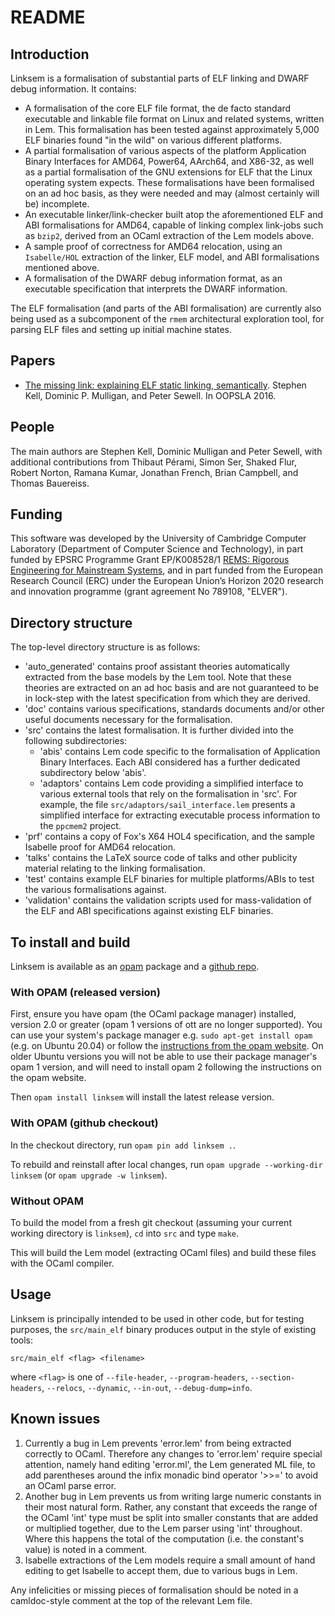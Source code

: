 # README

## Introduction

Linksem is a formalisation of substantial parts of ELF linking and DWARF debug information.
It contains:

  * A formalisation of the core ELF file format, the de facto standard
    executable and linkable file format on Linux and related systems, written
    in Lem.  This formalisation has been tested against approximately 5,000 ELF
    binaries found "in the wild" on various different platforms.
  * A partial formalisation of various aspects of the platform Application
    Binary Interfaces for AMD64, Power64, AArch64, and X86-32, as well as a
    partial formalisation of the GNU extensions for ELF that the Linux operating
    system expects. These formalisations have been formalised on an ad hoc
    basis, as they were needed and may (almost certainly will be) incomplete.
  * An executable linker/link-checker built atop the aforementioned ELF and ABI
    formalisations for AMD64, capable of linking complex link-jobs such as
    `bzip2`, derived from an OCaml extraction of the Lem models above.
  * A sample proof of correctness for AMD64 relocation, using an `Isabelle/HOL`
    extraction of the linker, ELF model, and ABI formalisations mentioned above.
  * A formalisation of the DWARF debug information format, as an executable
    specification that interprets the DWARF information. 

The ELF formalisation (and parts of the ABI formalisation) are currently also
being used as a subcomponent of the `rmem` architectural exploration tool,
for parsing ELF files and setting up initial machine states.


## Papers

* [The missing link: explaining ELF static linking, semantically](http://www.cl.cam.ac.uk/~pes20/rems/papers/oopsla-elf-linking-2016.pdf). Stephen Kell, Dominic P. Mulligan, and Peter Sewell. In OOPSLA 2016.

## People

The main authors are Stephen Kell, Dominic Mulligan and Peter Sewell,
with additional contributions from Thibaut Pérami, Simon Ser, Shaked
Flur, Robert Norton, Ramana Kumar, Jonathan French, Brian Campbell,
and Thomas Bauereiss.

## Funding

This software was developed by the University of Cambridge Computer
Laboratory (Department of Computer Science and Technology), in part
funded by EPSRC Programme Grant EP/K008528/1 [REMS: Rigorous
Engineering for Mainstream
Systems](http://www.cl.cam.ac.uk/~pes20/rems), and in part funded from
the European Research Council (ERC) under the European Union’s Horizon
2020 research and innovation programme (grant agreement No 789108,
"ELVER").


## Directory structure

The top-level directory structure is as follows:

  * 'auto_generated' contains proof assistant theories automatically extracted
    from the base models by the Lem tool. Note that these theories are extracted
    on an ad hoc basis and are not guaranteed to be in lock-step with the latest
    specification from which they are derived.
  * 'doc' contains various specifications, standards documents and/or other
    useful documents necessary for the formalisation.
  * 'src' contains the latest formalisation. It is further divided into the
    following subdirectories:
      * 'abis' contains Lem code specific to the formalisation of Application
        Binary Interfaces. Each ABI considered has a further dedicated
        subdirectory below 'abis'.
      * 'adaptors' contains Lem code providing a simplified interface to various
        external tools that rely on the formalisation in 'src'. For example, the
        file `src/adaptors/sail_interface.lem` presents a simplified interface
        for extracting executable process information to the `ppcmem2` project.
  * 'prf' contains a copy of Fox's X64 HOL4 specification, and the sample
    Isabelle proof for AMD64 relocation.
  * 'talks' contains the LaTeX source code of talks and other publicity material
    relating to the linking formalisation.
  * 'test' contains example ELF binaries for multiple platforms/ABIs to test the
    various formalisations against.
  * 'validation' contains the validation scripts used for mass-validation of the
    ELF and ABI specifications against existing ELF binaries.


## To install and build

Linksem is available as an [opam](https://opam.ocaml.org) package and
a [github repo](https://github.com/rems-project/linksem).

### With OPAM  (released version)

First, ensure you have opam (the OCaml package manager) installed,
version 2.0 or greater (opam 1 versions of ott are no longer
supported).  You can use your system's package manager e.g. `sudo
apt-get install opam` (e.g. on Ubuntu 20.04) or follow the
[instructions from the opam website](https://opam.ocaml.org/doc/Install.html).
On older Ubuntu versions you will not be able to use their package
manager's opam 1 version, and will need to install opam 2 following the
instructions on the opam website.

Then `opam install linksem` will install the latest release version. 


### With OPAM (github checkout)

In the checkout directory, run `opam pin add linksem .`.

To rebuild and reinstall after local changes, run `opam upgrade --working-dir linksem`  (or `opam upgrade -w linksem`).

### Without OPAM

To build the model from a fresh git checkout (assuming your current working
directory is `linksem`), `cd` into `src` and type `make`.

This will build the Lem model (extracting OCaml files) and build these files
with the OCaml compiler.


## Usage

Linksem is principally intended to be used in other code, but for testing purposes, the `src/main_elf` binary produces output in the style of existing tools:

`src/main_elf <flag> <filename>`

where `<flag>` is one of `--file-header`, `--program-headers`, `--section-headers`, `--relocs`, `--dynamic`, `--in-out`, `--debug-dump=info`.



## Known issues

  1. Currently a bug in Lem prevents 'error.lem' from being extracted correctly
     to OCaml. Therefore any changes to 'error.lem' require special attention,
     namely hand editing 'error.ml', the Lem generated ML file, to add
     parentheses around the infix monadic bind operator '>>=' to avoid an OCaml
     parse error.
  2. Another bug in Lem prevents us from writing large numeric constants in
     their most natural form. Rather, any constant that exceeds the range of the
     OCaml 'int' type must be split into smaller constants that are added or
     multiplied together, due to the Lem parser using 'int' throughout. Where
     this happens the total of the computation (i.e. the constant's value) is
     noted in a comment.
  3. Isabelle extractions of the Lem models require a small amount of hand
     editing to get Isabelle to accept them, due to various bugs in Lem.

Any infelicities or missing pieces of formalisation should be
noted in a camldoc-style comment at the top of the relevant Lem file.
